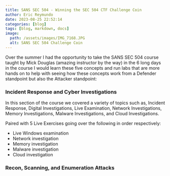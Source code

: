 ```yaml
---
title: SANS SEC 504 - Winning the SEC 504 CTF Challenge Coin
author: Eric Reymundo
date: 2023-08-25 22:52:14
categories: [blog]
tags: [blog, markdown, docs]
image:
  path: /assets/images/IMG_7168.JPG
  alt: SANS SEC 504 Challenge Coin
---
```


Over the summer I had the opportunity to take the SANS SEC 504 course taught by Mick Douglas (amazing instructor by the way) in the 6 long days in the course I would learn these five concepts and run labs that are more hands on to help with seeing how these concepts work from a Defender standpoint but also the Attacker standpoint: 

### Incident Response and Cyber Investigations
In this section of the course we covered a variety of topics such as, Incident Response, Digital Investigations, Live Examination, Network Investigations, Memory Investigations, Malware Investigations, and Cloud Investigations. 

Paired with 5 Live Exercises going over the following in order respectively: 

- Live Windows examination
- Network investigation
- Memory investigation
- Malware investigation
- Cloud investigation

### Recon, Scanning, and Enumeration Attacks
